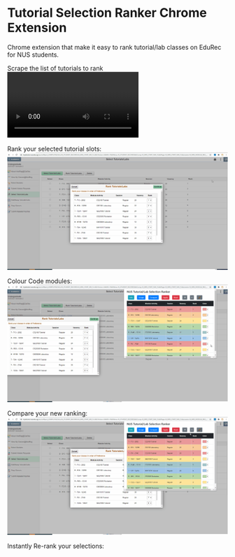 # Tutorial Selection Ranker Chrome Extension

Chrome extension that make it easy to rank tutorial/lab classes on EduRec for NUS students.

Scrape the list of tutorials to rank
![scrape](/demo/scrape.mp4)

Rank your selected tutorial slots:
![scrape-rerank](/gifs/scrape-rerank.gif)

Colour Code modules:
![color-features](/gifs/color-features.gif)

Compare your new ranking:
![shift-left-compare](/gifs/shift-left-compare.gif)

Instantly Re-rank your selections:
